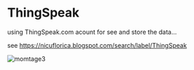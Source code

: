 # ThingSpeak
using ThingSpeak.com acount for see and store the data...

see https://nicuflorica.blogspot.com/search/label/ThingSpeak

![momtage3](https://3.bp.blogspot.com/-dBWHWAlwRhA/Vq8EjcdPGvI/AAAAAAAAPQE/oP02XHDeor8/s1600/Nano_esp8266_05_montaj2.jpg)
